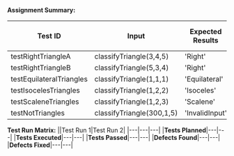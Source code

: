 **Assignment Summary:**

|Test ID|Input|Expected Results|Actual Result|Pass or Fail|
|---|---|---|---|---|
|testRightTriangleA|classifyTriangle(3,4,5)|'Right'|'InvalidInput'|Fail|
|testRightTriangleB|classifyTriangle(5,3,4)|'Right'|'InvalidInput'|Fail|
|testEquilateralTriangles|classifyTriangle(1,1,1)|'Equilateral'|'InvalidInput'|Fail|
|testIsocelesTriangles|classifyTriangle(1,2,2)|'Isoceles'|'InvalidInput'|Fail|
|testScaleneTriangles|classifyTriangle(1,2,3)|'Scalene'|'InvalidInput'|Fail|
|testNotTriangles|classifyTriangle(300,1,5)|'InvalidInput'|'InvalidInput'|Pass|

**Test Run Matrix:**
||Test Run 1|Test Run 2|
|---|---|---|
|**Tests Planned**|---|---|
|**Tests Executed**|---|---|
|**Tests Passed**|---|---|
|**Defects Found**|---|---|
|**Defects Fixed**|---|---|
